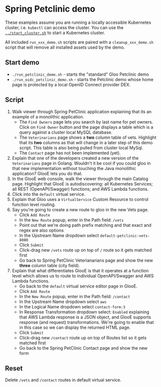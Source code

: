 # Spring Petclinic demo

These examples assume you are running a locally accessible Kubernetes cluster, i.e. `kubectl` can access the cluster. You can use the [`../start_cluster.sh`](../start_cluster.sh) to start a Kubernetes cluster.

All included `run_xxx_demo.sh` scripts are paired with a `cleanup_xxx_demo.sh` script that will remove all installed assets used by the demo.

## Start demo

* `./run_petclinic_demo.sh` - starts the "standard" Gloo Petclinic demo
* `./run_oidc_petclinic_demo.sh` - starts the Petclinic demo whose home page is protected by a local OpenID Connect provider DEX.

## Script

1. Walk viewer through Spring PetClinic application explaining that its an example
of a monolithic application.
    * The `Find Owners` page lets you search by last name for pet owners. Click on
     `Find Owner` button and the page displays a table which is a query against
     a cluster local MySQL database.
    * The `Veterinarians` page shows a **two** column table of vets. Highlight that
      its **two** columns as that will change in a later step of this demo script.
      This table is also being pulled from cluster local MySql.
    * The `Contact` page has not been implemented (yet).
1. Explain that one of the developers created a new version of the `Veterinarians`
page in Golang. Wouldn't it be cool if you could gloo in that new implementation
without touching the Java monolithic application? GlooE lets you do that.
1. In the GlooE web console, walk the viewer through the main Catalog page. Highlight
that GlooE is autodiscovering: all Kubernetes Services; all REST (OpenAPI/Swagger)
functions; and AWS Lambda functions.
1. Click into the `default` virtual service.
1. Explain that Gloo uses a `VirtualService` Custom Resource to control function
level routing.
1. Say you're going to create a new route to gloo in the new Vets page.
    * Click `Add Route`
    * In the `New Route` popup, enter in the Path field: `/vets`
    * Point out that we're doing path prefix matching and that exact and regex
      are also options
    * In the Upstream Name dropdown select `default-petclinic-vets-8080`
    * Click `Submit`
    * Click-drag new `/vets` route up on top of `/` route so it gets matched first
    * Go back to Spring PetClinic Veterianarians page and show the new **three**
      column table (city field).
1. Explain that what differentiates GlooE is that it operates at a function level
which allows us to route to individual OpenAPI/Swagger and AWS Lambda functions.
    * Go back to the `default` virtual service editor page in GlooE.
    * Click `Add Route`
    * In the `New Route` popup, enter in the Path field: `/contact`
    * In the Upstream Name dropdown select `aws`
    * In the Logical Name dropdown select `contact-form:3`
    * In Response Transformation dropdown select: `Enabled` explaining that AWS
      Lambda response is a JSON object, and GlooE supports response (and request)
      transformations. We're going to enable that in this case so we can display
      the returned HTML page.
    * Click `Submit`
    * Click-drag new `/contact` route up on top of Routes list so it gets matched first
    * Go back to the Spring PetClinic Contact page and show the new form

## Reset

Delete `/vets` and `/contact` routes in default virtual service.

